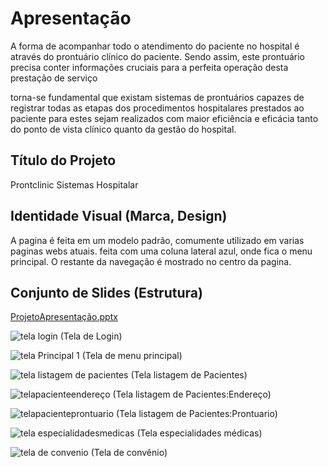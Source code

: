 # Apresentação

A forma de acompanhar todo o atendimento do paciente no hospital é através do prontuário clínico do paciente. Sendo assim, este prontuário precisa conter informações cruciais para a perfeita operação desta prestação de serviço​

torna-se fundamental que existam sistemas de prontuários capazes de registrar todas as etapas dos procedimentos hospitalares prestados ao paciente para estes sejam realizados com maior eficiência e eficácia tanto do ponto de vista clínico quanto da gestão do hospital.​

## Título do Projeto

Prontclinic  Sistemas Hospitalar

## Identidade Visual (Marca, Design)

A pagina é feita em um modelo padrão, comumente utilizado em varias paginas webs atuais. feita com uma coluna lateral azul, onde fica o menu principal. O restante da navegação é mostrado no centro da pagina. 



## Conjunto de Slides (Estrutura)
[ProjetoApresentação.pptx](https://github.com/ICEI-PUC-Minas-PMV-ADS/pmv-ads-2023-1-e2-proj-int-t3-pmv-ads-2023-1-e3-proj-int-t3-time4-pec/files/11793447/ProjetoApresentacao.pptx)



![tela login](https://github.com/ICEI-PUC-Minas-PMV-ADS/pmv-ads-2023-1-e2-proj-int-t3-pmv-ads-2023-1-e3-proj-int-t3-time4-pec/assets/114547158/24080697-d94d-402c-97d7-da5c7346473a)
(Tela de Login)


![tela Principal 1](https://github.com/ICEI-PUC-Minas-PMV-ADS/pmv-ads-2023-1-e2-proj-int-t3-pmv-ads-2023-1-e3-proj-int-t3-time4-pec/assets/114547158/f83fa41c-dc25-461a-8e48-9289c7321294)
(Tela de menu principal)



![tela listagem de pacientes](https://github.com/ICEI-PUC-Minas-PMV-ADS/pmv-ads-2023-1-e2-proj-int-t3-pmv-ads-2023-1-e3-proj-int-t3-time4-pec/assets/114547158/b1650329-440c-44d8-b5ef-0c6e006268c3)
(Tela listagem de Pacientes)




![telapacienteendereço](https://github.com/ICEI-PUC-Minas-PMV-ADS/pmv-ads-2023-1-e2-proj-int-t3-pmv-ads-2023-1-e3-proj-int-t3-time4-pec/assets/114547158/8678328a-ab4f-4d99-b9b6-6b53dabd9663)
(Tela listagem de Pacientes:Endereço)



![telapacienteprontuario](https://github.com/ICEI-PUC-Minas-PMV-ADS/pmv-ads-2023-1-e2-proj-int-t3-pmv-ads-2023-1-e3-proj-int-t3-time4-pec/assets/114547158/f7e069f8-f4d5-4cef-8b36-1cce210834b5)
(Tela listagem de Pacientes:Prontuario)





![tela especialidadesmedicas](https://github.com/ICEI-PUC-Minas-PMV-ADS/pmv-ads-2023-1-e2-proj-int-t3-pmv-ads-2023-1-e3-proj-int-t3-time4-pec/assets/114547158/4e2e8749-9c7e-48dd-a335-e8bc428fac62)
(Tela especialidades médicas)





![tela de convenio](https://github.com/ICEI-PUC-Minas-PMV-ADS/pmv-ads-2023-1-e2-proj-int-t3-pmv-ads-2023-1-e3-proj-int-t3-time4-pec/assets/114547158/ef37d07c-8719-47d0-b6ea-454fc883f497)
(Tela de convênio)







